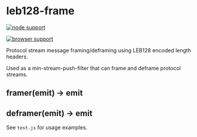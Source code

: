 leb128-frame
============

[![node support](https://travis-ci.org/creationix/leb128-frame.png)](https://travis-ci.org/creationix/leb128-frame)

[![browser support](https://ci.testling.com/creationix/leb128-frame.png)](https://ci.testling.com/creationix/leb128-frame)

Protocol stream message framing/deframing using LEB128 encoded length headers.

Used as a min-stream-push-filter that can frame and deframe protocol streams.

## framer(emit) -> emit

## deframer(emit) -> emit

See `test.js` for usage examples.
